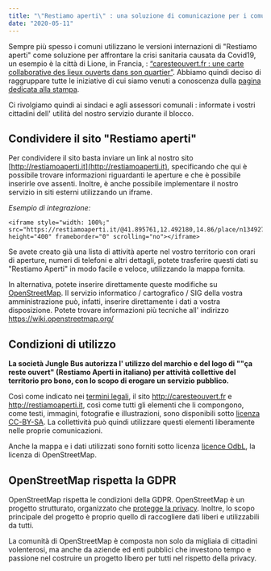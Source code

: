 ```yaml
---
title: "\"Restiamo aperti\" : una soluzione di comunicazione per i comuni"
date: "2020-05-11"
---
```


Sempre più spesso i comuni utilizzano le versioni internazioni di "Restiamo aperti" come soluzione per affrontare la crisi sanitaria causata da Covid19, un esempio è la città di Lione, in Francia, : [“caresteouvert.fr : une carte collaborative des lieux ouverts dans son quartier”](https://www.lyon.fr/actualite/solidarite/caresteouvertfr-une-carte-collaborative-des-lieux-ouverts-dans-son-quartier). Abbiamo quindi deciso di raggruppare tutte le iniziative di cui siamo venuti a conoscenza dulla [pagina dedicata alla stampa](https://blog.caresteouvert.fr/presse/).

Ci rivolgiamo quindi ai sindaci e agli assessori comunali : informate i vostri cittadini dell' utilità del nostro servizio durante il blocco.

## Condividere il sito "Restiamo aperti"

Per condividere il sito basta inviare un link al nostro sito [http://restiamoaperti.it](http://restiamoaperti.it), specificando che qui è possibile trovare informazioni riguardanti le aperture e che è possibile inserirle ove assenti. Inoltre, è anche possibile implementare il nostro servizio in siti esterni utilizzando un iframe.

*Esempio di integrazione:*

```
<iframe style="width: 100%;" src="https://restiamoaperti.it/@41.895761,12.492180,14.86/place/n1349274827" height="400" frameborder="0" scrolling="no"></iframe>
```

Se avete creato già una lista di attività aperte nel vostro territorio con orari di aperture, numeri di telefoni e altri dettagli, potete trasferire questi dati su "Restiamo Aperti" in modo facile e veloce, utilizzando la mappa fornita.

In alternativa, potete inserire direttamente queste modifiche su [OpenStreetMap](http://openstreetmap.org). Il servizio informatico / cartografico / SIG della vostra amministrazione può, infatti, inserire direttamente i dati a vostra disposizione. Potete trovare informazioni più tecniche all' indirizzo <https://wiki.openstreetmap.org/>

## Condizioni di utilizzo

**La società Jungle Bus autorizza l' utilizzo del marchio e del logo di ""ça reste ouvert" (Restiamo Aperti in italiano) per attività collettive del territorio pro bono, con lo scopo di erogare un servizio pubblico.**

Così come indicato nei [termini legali](https://blog.caresteouvert.fr/mentions-legales/), il sito <http://caresteouvert.fr> e <http://restiamoaperti.it>, così come tutti gli elementi che li compongono, come testi, immagini, fotografie e illustrazioni, sono disponibili sotto [licenza CC-BY-SA](http://creativecommons.org/licenses/by-sa/4.0/). La collettività può quindi utilizzare questi elementi liberamente nelle proprie comunicazioni.

Anche la mappa e i dati utilizzati sono forniti sotto licenza [licence OdbL](https://www.openstreetmap.org/copyright), la licenza di OpenStreetMap.

## OpenStreetMap rispetta la GDPR

OpenStreetMap rispetta le condizioni della GDPR. OpenStreetMap è un progetto strutturato, organizzato che [protegge la privacy](https://wiki.osmfoundation.org/wiki/Privacy_Policy). Inoltre, lo scopo principale del progetto è proprio quello di raccogliere dati liberi e utilizzabili da tutti.


La comunità di OpenStreetMap è composta non solo da migliaia di cittadini volenterosi, ma anche da aziende ed enti pubblici che investono tempo e passione nel costruire un progetto libero per tutti nel rispetto della privacy.
